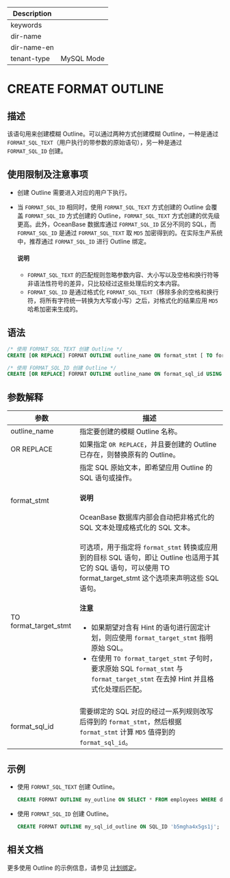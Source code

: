 | Description   |                 |
|---------------|-----------------|
| keywords      |                 |
| dir-name      |                 |
| dir-name-en   |                 |
| tenant-type   | MySQL Mode      |

# CREATE FORMAT OUTLINE

## 描述

该语句用来创建模糊 Outline。可以通过两种方式创建模糊 Outline，一种是通过 `FORMAT_SQL_TEXT`（用户执行的带参数的原始语句），另一种是通过 `FORMAT_SQL_ID` 创建。

## 使用限制及注意事项

* 创建 Outline 需要进入对应的用户下执行。
* 当 `FORMAT_SQL_ID` 相同时，使用 `FORMAT_SQL_TEXT` 方式创建的 Outline 会覆盖 `FORMAT_SQL_ID` 方式创建的 Outline，`FORMAT_SQL_TEXT` 方式创建的优先级更高。此外，OceanBase 数据库通过 `FORMAT_SQL_ID` 区分不同的 SQL，而 `FORMAT_SQL_ID` 是通过 `FORMAT_SQL_TEXT` 取 `MD5` 加密得到的。在实际生产系统中，推荐通过 `FORMAT_SQL_ID` 进行 Outline 绑定。

  <main id="notice" type='explain'>
    <h4>说明</h4>
    <p><ul><li><code>FORMAT_SQL_TEXT</code> 的匹配规则忽略参数内容、大小写以及空格和换行符等非语法性符号的差异，只比较经过这些处理后的文本内容。</li><li><code>FORMAT_SQL_ID</code> 是通过格式化 <code>FORMAT_SQL_TEXT</code>（移除多余的空格和换行符，将所有字符统一转换为大写或小写）之后，对格式化的结果应用 <code>MD5</code> 哈希加密来生成的。</li></ul></p>
  </main>

## 语法

```sql
/* 使用 FORMAT_SQL_TEXT 创建 Outline */
CREATE [OR REPLACE] FORMAT OUTLINE outline_name ON format_stmt [ TO format_target_stmt ]

/* 使用 FORMAT_SQL_ID 创建 Outline */
CREATE [OR REPLACE] FORMAT OUTLINE outline_name ON format_sql_id USING HINT hint;
```

## 参数解释

|        参数          |            描述             |
|----------------------|----------------------------|
| outline_name         | 指定要创建的模糊 Outline 名称。|
| OR REPLACE           | 如果指定 `OR REPLACE`，并且要创建的 Outline 已存在，则替换原有的 Outline。|
| format_stmt          | 指定 SQL 原始文本，即希望应用 Outline 的 SQL 语句或操作。 <main id="notice" type='explain'><h4>说明</h4><p>OceanBase 数据库内部会自动把非格式化的 SQL 文本处理成格式化的 SQL 文本。</p></main>|
| TO format_target_stmt | 可选项，用于指定将 `format_stmt` 转换或应用到的目标 SQL 语句，即让 Outline 也适用于其它的 SQL 语句，可以使用 TO format_target_stmt 这个选项来声明这些 SQL 语句。 <main id="notice" type='notice'><h4>注意</h4><p><ul><li>如果期望对含有 Hint 的语句进行固定计划，则应使用 <code>format_target_stmt</code> 指明原始 SQL。</li><li>在使用 <code>TO format_target_stmt</code> 子句时，要求原始 SQL <code>format_stmt</code> 与 <code>format_target_stmt</code> 在去掉 Hint 并且格式化处理后匹配。</li></ul></p>
</main>|
| format_sql_id        | 需要绑定的 SQL 对应的经过一系列规则改写后得到的 `format_stmt`，然后根据 `format_stmt` 计算 `MD5` 值得到的 `format_sql_id`。|

## 示例

* 使用 `FORMAT_SQL_TEXT` 创建 Outline。

  ```sql
  CREATE FORMAT OUTLINE my_outline ON SELECT * FROM employees WHERE department_id = ?;
  ```

* 使用 `FORMAT_SQL_ID` 创建 Outline。

  ```sql
  CREATE FORMAT OUTLINE my_sql_id_outline ON SQL_ID 'b5mgha4x5gs1j';
  ```

## 相关文档

更多使用 Outline 的示例信息，请参见 [计划绑定](../../../../1000.performance-tuning-guide/500.sql-optimization/400.sql-optimization/700.manage-execution-plans/200.plan-binding.md)。

